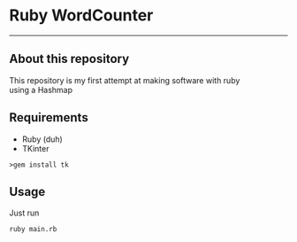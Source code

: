 
# Ruby WordCounter

---

## About this repository

This repository is my first attempt at making software with ruby \
using a Hashmap

## Requirements
- Ruby (duh)
- TKinter
```
>gem install tk
```
## Usage

Just run
```
ruby main.rb
```
